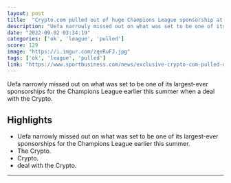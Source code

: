 ```yaml
---
layout: post
title:  "Crypto.com pulled out of huge Champions League sponsorship at last moment | SportBusiness"
description: "Uefa narrowly missed out on what was set to be one of its largest-ever sponsorships for the Champions League earlier this summer when a deal with the Crypto."
date: "2022-09-02 03:34:19"
categories: ['ok', 'league', 'pulled']
score: 129
image: "https://i.imgur.com/zqeRuFJ.jpg"
tags: ['ok', 'league', 'pulled']
link: "https://www.sportbusiness.com/news/exclusive-crypto-com-pulled-out-of-huge-champions-league-sponsorship-at-last-moment/"
---
```


Uefa narrowly missed out on what was set to be one of its largest-ever sponsorships for the Champions League earlier this summer when a deal with the Crypto.

## Highlights

- Uefa narrowly missed out on what was set to be one of its largest-ever sponsorships for the Champions League earlier this summer.
- The Crypto.
- Crypto.
- deal with the Crypto.

---
